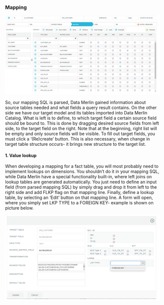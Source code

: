 ### Mapping
<img src="../../snapshots/mappings_15.PNG" width="650">

So, our mapping SQL is parsed, Data Merlin gained information about source tables needed and what fields a query result contains. On the other side we have our target model and its tables imported into Data Merlin Catalog. What is left is to define, to which target field a certain source field should be bound to. This is done by dragging desired source fields from left side, to the target field on the right.
Note that at the beginning, right list will be empty and only source fields will be visible. To fill out target fields, you must click a ‘(Re)create’ button. This is also necessary, when change in target table structure occurs- it brings new structure to the target list.

#### 1. Value lookup

When developing a mapping for a fact table, you will most probably need to implement lookups on dimensions. You shouldn’t do it in your mapping SQL, while Data Merlin have a special functionality built-in, where left joins on lookup tables are generated automatically. You just need to define an input field (from parsed mapping SQL) by simply drag and drop it from left to the right side and add FLKP flag on that mapping line. Finally, define a lookup table, by selecting an ‘Edit’ button on that mapping line. A form will open, where you simply set LKP TYPE to a FOREIGN KEY- example is shown on picture below.

<img src="../../snapshots/mappings_16.png" width="650">

